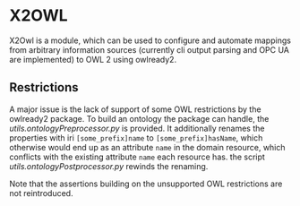 # X2OWL
X2Owl is a module, which can be used to configure and automate mappings from arbitrary information sources (currently cli output parsing and OPC UA are implemented) to OWL 2 using owlready2.

## Restrictions
A major issue is the lack of support of some OWL restrictions by the owlready2 package.
To build an ontology the package can handle, the _utils.ontologyPreprocessor.py_ is provided.
It additionally renames the properties with iri `[some_prefix]name` to `[some_prefix]hasName`, which otherwise would end up as an attribute `name`
in the domain resource, which conflicts with the existing attribute `name` each resource has.
the script _utils.ontologyPostprocessor.py_ rewinds the renaming.

Note that the assertions building on the unsupported OWL restrictions are not reintroduced.
